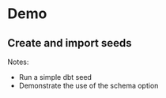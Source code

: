 <!-- .slide: class="transition bg-blue"-->
# Demo

## Create and import seeds

Notes:
* Run a simple dbt seed
* Demonstrate the use of the schema option
